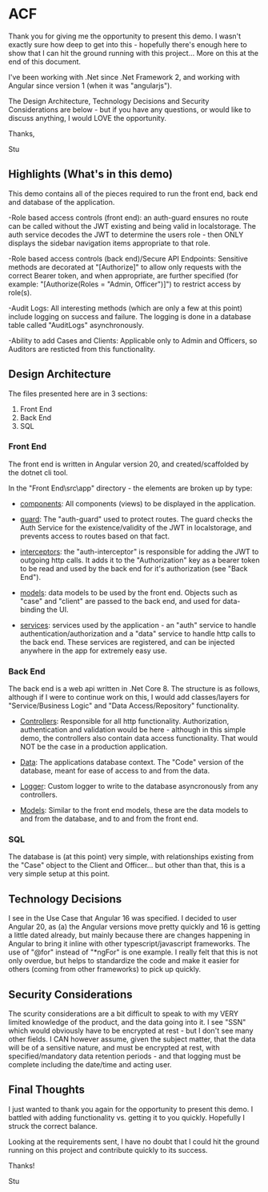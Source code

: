 # ACF
Thank you for giving me the opportunity to present this demo. I wasn't exactly sure how deep to get into this - hopefully there's enough here to show that I can hit the ground running with this project... More on this at the end of this document.

I've been working with .Net since .Net Framework 2, and working with Angular since version 1 (when it was "angularjs").

The Design Architecture, Technology Decisions and Security Considerations are below - but if you have any questions, or would like to discuss anything, I would LOVE the opportunity.

Thanks,

Stu

## Highlights (What's in this demo)
This demo contains all of the pieces required to run the front end, back end and database of the application.

-Role based access controls (front end): an auth-guard ensures no route can be called without the JWT existing and being valid in localstorage. The auth service decodes the JWT to determine the users role - then ONLY displays the sidebar navigation items appropriate to that role.

-Role based access controls (back end)/Secure API Endpoints: Sensitive methods are decorated at "[Authorize]" to allow only requests with the correct Bearer token, and when appropriate, are further specified (for example: "[Authorize(Roles = "Admin, Officer")]") to restrict access by role(s).

-Audit Logs: All interesting methods (which are only a few at this point) include logging on success and failure. The logging is done in a database table called "AuditLogs" asynchronously.

-Ability to add Cases and Clients: Applicable only to Admin and Officers, so Auditors are resticted from this functionality.


## Design Architecture
The files presented here are in 3 sections:
1. Front End
2. Back End
3. SQL

### Front End
The front end is written in Angular version 20, and created/scaffolded by the dotnet cli tool.

In the "Front End\src\app" directory - the elements are broken up by type:

- <u>components</u>: All components (views) to be displayed in the application.

- <u>guard</u>: The "auth-guard" used to protect routes. The guard checks the Auth Service for the existence/validity of the JWT in localstorage, and prevents access to routes based on that fact.

- <u>interceptors</u>: the "auth-interceptor" is responsible for adding the JWT to outgoing http calls. It adds it to the "Authorization" key as a bearer token to be read and used by the back end for it's authorization (see "Back End").

- <u>models</u>: data models to be used by the front end. Objects such as "case" and "client" are passed to the back end, and used for data-binding the UI.

- <u>services</u>: services used by the application - an "auth" service to handle authentication/authorization and a "data" service to handle http calls to the back end. These services are registered, and can be injected anywhere in the app for extremely easy use.


### Back End
The back end is a web api written in .Net Core 8. The structure is as follows, although if I were to continue work on this, I would add classes/layers for "Service/Business Logic" and "Data Access/Repository" functionality.

- <u>Controllers</u>: Responsible for all http functionality. Authorization, authentication and validation would be here - although in this simple demo, the controllers also contain data access functionality. That would NOT be the case in a production application.

- <u>Data</u>: The applications database context. The "Code" version of the database, meant for ease of access to and from the data.

- <u>Logger</u>: Custom logger to write to the database asyncronously from any controllers.

- <u>Models</u>: Similar to the front end models, these are the data models to and from the database, and to and from the front end.



### SQL
The database is (at this point) very simple, with relationships existing from the "Case" object to the Client and Officer... but other than that, this is a very simple setup at this point.


## Technology Decisions
I see in the Use Case that Angular 16  was specified. I decided to user Angular 20, as (a) the Angular versions move pretty quickly and 16 is getting a little dated already, but mainly because there are changes happening in Angular to bring it inline with other typescript/javascript frameworks. The use of "@for" instead of "*ngFor" is one example. I really felt that this is not only overdue, but helps to standardize the code and make it easier for others (coming from other frameworks) to pick up quickly.

## Security Considerations
The scurity considerations are a bit difficult to speak to with my VERY limited knowledge of the product, and the data going into it. I see "SSN" which would obviously have to be encrypted at rest - but I don't see many other fields. I CAN however assume, given the subject matter, that the data will be of a sensitive nature, and must be encrypted at rest, with specified/mandatory data retention periods - and that logging must be complete including the date/time and acting user.

## Final Thoughts
I just wanted to thank you again for the opportunity to present this demo. I battled with adding functionality vs. getting it to you quickly. Hopefully I struck the correct balance.

Looking at the requirements sent, I have no doubt that I could hit the ground running on this project and contribute quickly to its success.

Thanks!

Stu
